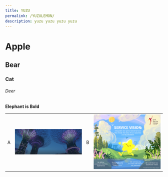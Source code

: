 ```yaml
---
title: YUZU
permalink: /YUZULEMON/
description: yuzu yuzu yuzu yuzu
---
```



<h1>Apple</h1>
<h2>Bear</h2>
<h3>Cat</h3>
<h6>Deer</h6>
<b>Elephant is Bold </b>
<table>
	<tr>
		<td>A</td>
		<td><img src="/images/hero-banner.png" style="height:1000px:"></td>
		<td>B</td>
		<td><img src="/images/Mousepad_CSC copy.jpg" style="width:1000px:"></td>




